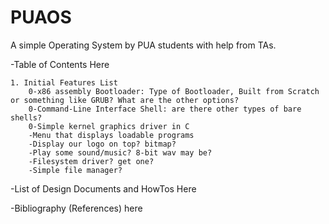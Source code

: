 # PUAOS
A simple Operating System by PUA students with help from TAs.


-Table of Contents Here

	1. Initial Features List
		0-x86 assembly Bootloader: Type of Bootloader, Built from Scratch or something like GRUB? What are the other options?
		0-Command-Line Interface Shell: are there other types of bare shells?
		0-Simple kernel graphics driver in C
		-Menu that displays loadable programs
		-Display our logo on top? bitmap?
		-Play some sound/music? 8-bit wav may be?
		-Filesystem driver? get one?
		-Simple file manager?


-List of Design Documents and HowTos Here


-Bibliography (References) here
